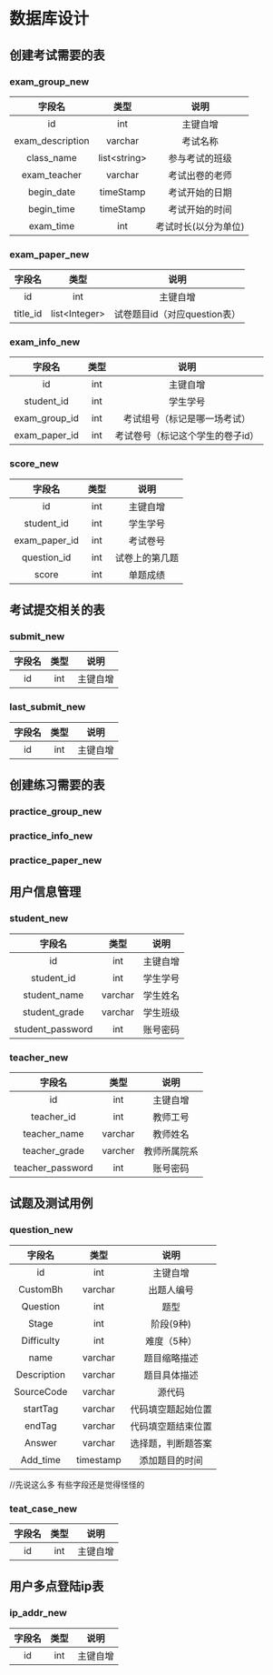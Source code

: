 # 数据库设计
## 创建考试需要的表
### exam_group_new
| 字段名 | 类型 | 说明 |
| :----: | :----: | :----: |
| id | int | 主键自增 |
| exam_description | varchar | 考试名称 |
| class_name | list\<string\> | 参与考试的班级 |
| exam_teacher | varchar | 考试出卷的老师 | 
| begin_date | timeStamp | 考试开始的日期 |
| begin_time | timeStamp | 考试开始的时间 | 
| exam_time | int | 考试时长(以分为单位) |

### exam_paper_new
| 字段名 | 类型 | 说明 |
| :----: | :----: | :----: |
| id | int | 主键自增 |
| title_id | list\<Integer\> | 试卷题目id（对应question表） |
  
### exam_info_new
| 字段名 | 类型 | 说明 |
| :----: | :----: | :----: |
| id | int | 主键自增 |
| student_id | int | 学生学号 |
| exam_group_id | int | 考试组号（标记是哪一场考试） |
| exam_paper_id | int | 考试卷号（标记这个学生的卷子id） |

### score_new
| 字段名 | 类型 | 说明 |
| :----: | :----: | :----: |
| id | int | 主键自增 |
| student_id | int | 学生学号 |
| exam_paper_id | int | 考试卷号 |
| question_id | int | 试卷上的第几题 |
| score | int | 单题成绩 |

## 考试提交相关的表
### submit_new
| 字段名 | 类型 | 说明 |
| :----: | :----: | :----: |
| id | int | 主键自增 |

### last_submit_new
| 字段名 | 类型 | 说明 |
| :----: | :----: | :----: |
| id | int | 主键自增 |

## 创建练习需要的表
### practice_group_new
### practice_info_new
### practice_paper_new

## 用户信息管理
### student_new
| 字段名 | 类型 | 说明 |
| :----: | :----: | :----: |
| id | int | 主键自增 |
| student_id | int | 学生学号 |
| student_name | varchar | 学生姓名 |
| student_grade | varchar | 学生班级 |
| student_password | int | 账号密码 |

### teacher_new
| 字段名 | 类型 | 说明 |
| :----: | :----: | :----: |
| id | int | 主键自增 |
| teacher_id | int | 教师工号 |
| teacher_name | varchar | 教师姓名 |
| teacher_grade | varcher | 教师所属院系 |
| teacher_password | int | 账号密码 |

## 试题及测试用例
### question_new
| 字段名 | 类型 | 说明 |
| :----: | :----: | :----: |
| id | int | 主键自增 |
| CustomBh | varchar | 出题人编号 |
| Question | int | 题型 |
| Stage | int | 阶段(9种) |
| Difficulty | int | 难度（5种） |
| name | varchar | 题目缩略描述 |
| Description | varchar | 题目具体描述 |
| SourceCode | varchar | 源代码 |
| startTag | varchar | 代码填空题起始位置 |
| endTag | varchar | 代码填空题结束位置 |
| Answer | varchar |选择题，判断题答案 |
| Add_time | timestamp | 添加题目的时间 |
//先说这么多  有些字段还是觉得怪怪的


### teat_case_new
| 字段名 | 类型 | 说明 |
| :----: | :----: | :----: |
| id | int | 主键自增 |

## 用户多点登陆ip表
### ip_addr_new
| 字段名 | 类型 | 说明 |
| :----: | :----: | :----: |
| id | int | 主键自增 |
